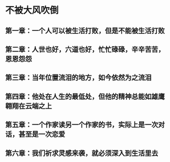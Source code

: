 # 不被大风吹倒

## 第一章：一个人可以被生活打败，但是不能被生活打败


## 第二章：人世也好，六道也好，忙忙碌碌，辛辛苦苦，恩恩怨怨


## 第三章：当年位置流泪的地方，如今依然为之流泪

## 第四章：他处在人生的最低处，但他的精神总能如雄鹰翱翔在云端之上

## 第五章：一个作家读另一个作家的书，实际上是一次对话，甚至是一次恋爱

## 第六章：我们祈求灵感来袭，就必须深入到生活里去

